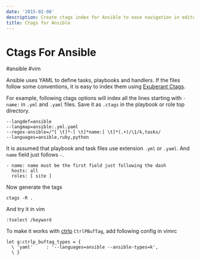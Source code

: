 ```yaml
---
date: '2015-02-08'
description: Create ctags index for Ansible to ease navigation in editor.
title: Ctags for Ansible
---
```


# Ctags For Ansible

#ansible #vim

Ansible uses YAML to define tasks, playbooks and handlers. If the files follow some conventions, it is easy to index them using [Exuberant Ctags][1].

<!--more-->

For example, following ctags options will index all the lines starting with `- name:` in `.yml` and `.yaml` files. Save it as `.ctags` in the playbook or role top directory.

	--langdef=ansible
	--langmap=ansible:.yml.yaml
	--regex-ansible=/^[ \t]*-[ \t]*name:[ \t]*(.+)/\1/k,tasks/
	--languages=ansible,ruby,python

It is assumed that playbook and task files use extension `.yml` or `.yaml`. And `name` field just follows `-`.

	- name: name must be the first field just following the dash
	  hosts: all
	  roles: [ site ]

Now generate the tags

	ctags -R .

And try it in vim

	:tselect /keyword

To make it works with [ctrlp][2] `CtrlPBufTag`, add following config in vimrc

	let g:ctrlp_buftag_types = {
	  \ 'yaml'     : '--languages=ansible --ansible-types=k',
	  \ }

[1]:	http://ctags.sourceforge.net
[2]:	https://github.com/kien/ctrlp.vim
